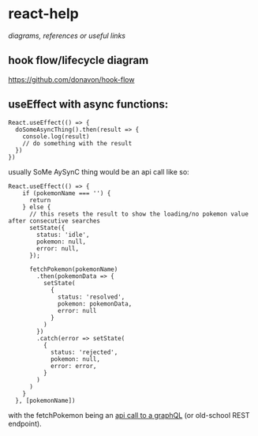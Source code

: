 # react-help
*diagrams, references or useful  links*


## hook flow/lifecycle diagram

https://github.com/donavon/hook-flow


## useEffect with async functions:

```
React.useEffect(() => {
  doSomeAsyncThing().then(result => {
    console.log(result)
    // do something with the result
  })
})
```

usually SoMe AySynC thing would be an api call like so:

```
React.useEffect(() => {
    if (pokemonName === '') {
      return
    } else {
      // this resets the result to show the loading/no pokemon value after consecutive searches
      setState({
        status: 'idle',
        pokemon: null,
        error: null,
      });

      fetchPokemon(pokemonName)
        .then(pokemonData => {
          setState(
            {
              status: 'resolved',
              pokemon: pokemonData,
              error: null
            }
          )
        })
        .catch(error => setState(
          {
            status: 'rejected',
            pokemon: null,
            error: error,
          }
        )
      )
    }
  }, [pokemonName])
  ```
  
  with the fetchPokemon being an
  [api call to a graphQL](https://github.com/kentcdodds/react-hooks/blob/119a8c9182664e7b28e6a426b7ca861f045f729e/src/pokemon.js#L10-L27) (or old-school REST endpoint).
